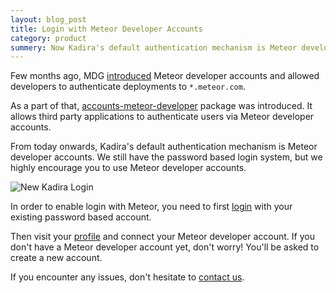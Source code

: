 ```yaml
---
layout: blog_post
title: Login with Meteor Developer Accounts
category: product
summery: Now Kadira's default authentication mechanism is Meteor developer accounts and login with password has been deprecated.
---
```


Few months ago, MDG [introduced](https://www.meteor.com/blog/2014/02/25/meteor-developer-accounts) Meteor developer accounts and allowed developers to authenticate deployments to `*.meteor.com`.

As a part of that, [accounts-meteor-developer](https://www.meteor.com/blog/2014/02/25/meteor-developer-accounts#usingtheaccountsmeteordeveloperpackage) package was introduced. It allows third party applications to authenticate users via Meteor developer accounts.

From today onwards, Kadira's default authentication mechanism is Meteor developer accounts. We still have the password based login system, but we highly encourage you to use Meteor developer accounts.

![New Kadira Login](https://i.cloudup.com/9Nr1sftggn.png)

In order to enable login with Meteor, you need to first [login](https://ui.kadira.io/sign-in) with your existing password based account.

Then visit your [profile](https://ui.kadira.io/account/profile) and connect your Meteor developer account. If you don't have a Meteor developer account yet, don't worry! You'll be asked to create a new account.

If you encounter any issues, don't hesitate to [contact us](http://support.kadira.io/).

